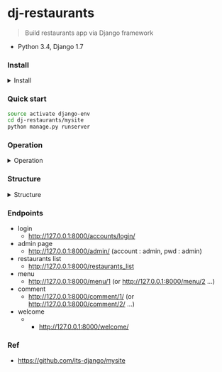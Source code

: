# dj-restaurants

> Build restaurants app via Django framework
- Python 3.4, Django 1.7


### Install

<details>
<summary>Install</summary>

```bash
# install py 3.4 with conda
# V1
conda create -n django-env python=3.4

# V2  (if your conda can't install python 3.4 by default)
# https://stackoverflow.com/questions/57449169/how-to-install-deprecated-unsupported-python-3-4-on-conda-environment
conda config --set restore_free_channel True
conda create -n django-env python=3.4

# init env
source activate django-env
```
</details>

### Quick start
```bash
source activate django-env
cd dj-restaurants/mysite
python manage.py runserver
```

### Operation

<details>
<summary>Operation</summary>

### general OP
```bash
# 1) init project
source activate django-env
cd dj-restaurants 
django-admin.py startproject mysite

# 2) init restaurants app
cd dj-restaurants/mysite && python manage.py startapp restaurants

# 3) check if DB model is correct
python manage.py check

# 4) make DB migration
# restaurants
python manage.py makemigrations restaurants
# admin
python manage.py makemigrations admin

# 5) make admin superuser
python manage.py createsuperuser

# 6) after adding "comment" DB model
python manage.py makemigrations restaurants
python manage.py migrate restaurants
```

### DB op (via django shell)
```python
# manually insert test data
python manage.py shell   

# in the django shell
# make restaurants records
from restaurants.models import Restaurant, Food
r1 = Restaurant(name="burger king", phone_number = '123', address = 'some address')
r1.save()
r2 = Restaurant(name="shokiya", phone_number = '456', address = 'some address 2')
r2.save()

restaurants = Restaurant.objects.all()

# make Food records
r = Restaurant.objects.get(name= "burger king")
f1 = Food(name='burger', price = 120, comment='great', is_spicy=True, restaurant=r)
f1.save()

r = Restaurant.objects.get(name= "shokiya")
f2 = Food(name='shushi', price = 500, comment='ohhh', is_spicy=True, restaurant=r)
f2.save()
```

### Form (comment form) OP
```python
from restaurants.forms import CommentForm

f = CommentForm()

print (f)

# output page
f.as_p()

# output list
f.as_ul()

# output table
f.as_table()
```

### Session OP
```python
from django.contrib.sessions.models import Session

# example func
def use_session(request):
    request.session['lucky_number'] = 8 # set up lucky number
    if 'lucky_number' in request.session:
        lucky_number = request.session['lucky_number']
        # read lucky_number
        response = HttpResponse('your lucky number is ' + lucky_number)
    del request.session['lucky_number'] # delete lucky_number
    return response

def session_test1(request):
    sid = request.COOKIES['sessionid']
    s = Session.objects.get(pk=sid)
    s_info = 'Session ID: ' + sid + 'expire_date: ' + str(s.expire_date) + \
    ' data : ' + str(s.get_decoded())
    return HttpResponse(s_info)

def session_test2(request):
    sid = request.session.session_key
    s = Session.objects.get(pk=sid)
    s_info = 'Session ID: ' + sid + 'expire_date: ' + str(s.expire_date) + \
    ' data : ' + str(s.get_decoded())
    return HttpResponse(s_info)

# command
s = Session.objects.all()[0]
s.expire_date
s.session_data
s.get_decoded()
```

</details>

### Structure

<details>
<summary>Structure</summary>

```
├── README.md
├── doc
│   └── progress.md
├── mysite
│   ├── db.sqlite3
│   ├── manage.py
│   ├── mysite
│   │   ├── __init__.py
│   │   ├── __pycache__
│   │   ├── settings.py
│   │   ├── urls.py
│   │   ├── views.py
│   │   └── wsgi.py
│   ├── restaurants
│   │   ├── __init__.py
│   │   ├── admin.py
│   │   ├── migrations
│   │   ├── models.py
│   │   ├── tests.py
│   │   └── views.py
│   └── templates
│       ├── math.html
│       └── menu.html
└── requirements.txt
```

</details>

### Endpoints
- login
    - http://127.0.0.1:8000/accounts/login/
- admin page
    - http://127.0.0.1:8000/admin/  (account : admin, pwd : admin)
- restaurants list
    - http://127.0.0.1:8000/restaurants_list
- menu
    - http://127.0.0.1:8000/menu/1   (or http://127.0.0.1:8000/menu/2 ...)
- comment
    - http://127.0.0.1:8000/comment/1/ (or http://127.0.0.1:8000/comment/2/ ...)
- welcome
    - - http://127.0.0.1:8000/welcome/

### Ref
- https://github.com/its-django/mysite